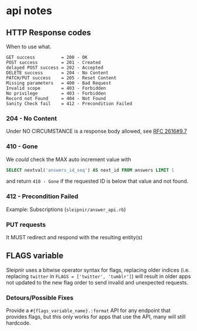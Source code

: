 # api notes

>>>

## HTTP Response codes

When to use what.

```
GET success          = 200 - OK
POST success         = 201 - Created
delayed POST success = 202 - Accepted
DELETE success       = 204 - No Content
PATCH/PUT success    = 205 - Reset Content
Missing parameters   = 400 - Bad Request
Invalid scope        = 403 - Forbidden
No privilege         = 403 - Forbidden
Record not Found     = 404 - Not Found
Sanity Check fail    = 412 - Precondition Failed
```

### 204 - No Content

Under NO CIRCUMSTANCE is a response body allowed, see [RFC 2616#9.7](http://www.w3.org/Protocols/rfc2616/rfc2616-sec9.html#sec9.7)

### 410 - Gone

We *could* check the MAX auto increment value with

```sql
SELECT nextval('answers_id_seq') AS next_id FROM answers LIMIT 1
```

and return `410 - Gone` if the requested ID is below that value and not found.

### 412 - Precondition Failed

Example: Subscriptions (`sleipnir/answer_api.rb`)

### PUT requests

It MUST redirect and respond with the resulting entity(s)

## FLAGS variable

Sleipnir uses a bitwise operator syntax for flags, replacing older indices
(i.e. replacing `twitter` in `FLAGS = ['twitter', 'tumblr']`) will result in
older apps not updated to the new flag order to send invalid and unexpected
requests.

### Detours/Possible Fixes

Provide a `#{flags_variable_name}.:format` API for any endpoint that provides
flags, but this only works for apps that use the API, many will still hardcode.
